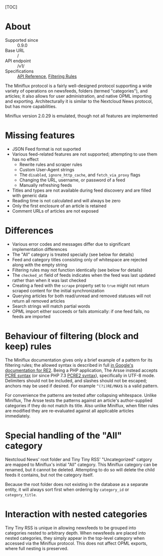 [TOC]

# About

<dl>
    <dt>Supported since</dt>
        <dd>0.9.0</dd>
    <dt>Base URL</dt>
        <dd>/</dd>
    <dt>API endpoint</dt>
        <dd>/v1/</dd>
    <dt>Specifications</dt>
        <dd><a href="https://miniflux.app/docs/api.html">API Reference</a>, <a href="https://miniflux.app/docs/rules.html#filtering-rules">Filtering Rules</a></dd>
</dl>

The Miniflux protocol is a fairly well-designed protocol supporting a wide variety of operations on newsfeeds, folders (termed "categories"), and articles; it also allows for user administration, and native OPML importing and exporting. Architecturally it is similar to the Nextcloud News protocol, but has more capabilities.

Miniflux version 2.0.29 is emulated, though not all features are implemented

# Missing features

- JSON Feed format is not suported
- Various feed-related features are not supported; attempting to use them has no effect
    - Rewrite rules and scraper rules
    - Custom User-Agent strings
    - The `disabled`, `ignore_http_cache`, and `fetch_via_proxy` flags
    - Changing the URL, username, or password of a feed
    - Manually refreshing feeds
- Titles and types are not available during feed discovery and are filled with generic data
- Reading time is not calculated and will always be zero
- Only the first enclosure of an article is retained
- Comment URLs of articles are not exposed

# Differences

- Various error codes and messages differ due to significant implementation differences
- The "All" category is treated specially (see below for details)
- Feed and category titles consisting only of whitespace are rejected along with the empty string
- Filtering rules may not function identically (see below for details)
- The `checked_at` field of feeds indicates when the feed was last updated rather than when it was last checked
- Creating a feed with the `scrape` property set to `true` might not return scraped content for the initial synchronization
- Querying articles for both read/unread and removed statuses will not return all removed articles
- Search strings will match partial words
- OPML import either succeeds or fails atomically: if one feed fails, no feeds are imported

# Behaviour of filtering (block and keep) rules

The Miniflux documentation gives only a brief example of a pattern for its filtering rules; the allowed syntax is described in full [in Google's documentation for RE2](https://github.com/google/re2/wiki/Syntax). Being a PHP application, The Arsse instead accepts [PCRE syntax](http://www.pcre.org/original/doc/html/pcresyntax.html) (or since PHP 7.3 [PCRE2 syntax](https://www.pcre.org/current/doc/html/pcre2syntax.html)), specifically in UTF-8 mode. Delimiters should not be included, and slashes should not be escaped; anchors may be used if desired. For example `^(?i)RE/MAX$` is a valid pattern.

For convenience the patterns are tested after collapsing whitespace. Unlike Miniflux, The Arsse tests the patterns against an article's author-supplied categories if they do not match its title. Also unlike Miniflux, when filter rules are modified they are re-evaluated against all applicable articles immediately.

# Special handling of the "All" category

Nextcloud News' root folder and Tiny Tiny RSS' "Uncategorized" catgory are mapped to Miniflux's initial "All" category. This Miniflux category can be renamed, but it cannot be deleted. Attempting to do so will delete the child feeds it contains, but not the category itself.

Because the root folder does not existing in the database as a separate entity, it will always sort first when ordering by `category_id` or `category_title`.

# Interaction with nested categories

Tiny Tiny RSS is unique in allowing newsfeeds to be grouped into categories nested to arbitrary depth. When newsfeeds are placed into nested categories, they simply appear in the top-level category when accessed via the Miniflux protocol. This does not affect OPML exports, where full nesting is preserved.
